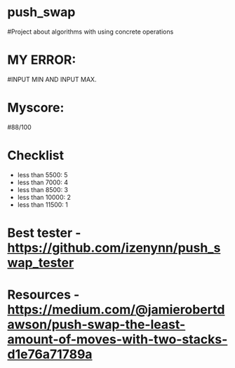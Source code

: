 # push_swap
#Project about algorithms with using concrete operations
# MY ERROR: 
#INPUT MIN AND INPUT MAX.
# Myscore:
#88/100
#
# Checklist
- less than 5500: 5
- less than 7000: 4
- less than 8500: 3
- less than 10000: 2
- less than 11500: 1

# Best tester - https://github.com/izenynn/push_swap_tester
# Resources - https://medium.com/@jamierobertdawson/push-swap-the-least-amount-of-moves-with-two-stacks-d1e76a71789a
